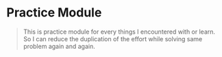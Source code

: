 # Practice Module

> This is practice module for every things I encountered with or learn. So I can reduce the duplication of the 
effort while solving same problem again and again.

